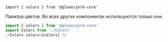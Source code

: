 `import { colors } from '@qlean/york-core'`

Палитра цветов. Во всех других компонентах используются только они.

```js
import { colors } from '@qlean/york-core'
import Colors from './Colors'
;<Colors colors={colors} />
```
